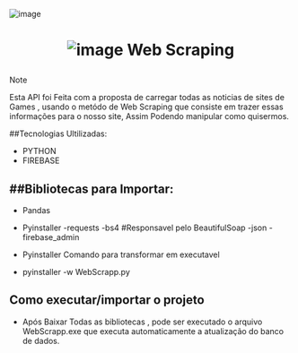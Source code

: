 ![image](https://github.com/JnksDavu/GameStellar/assets/108496905/3a334a0a-cb18-4f48-98d2-56feb420dbde)<h1 align="center">
![image](https://github.com/JnksDavu/GameStellar/assets/108496905/9a92d131-9b4b-487d-92fe-b7a0497da0bf)
 Web Scraping
</h1>

>[!NOTE]
> Esta API foi Feita com a proposta de carregar todas as noticias de sites de Games , usando o metódo de Web Scraping que consiste em trazer essas informações para o nosso site, Assim Podendo manipular como quisermos.




##Tecnologias Ultilizadas:
- PYTHON
- FIREBASE

##Bibliotecas para Importar:
-
- Pandas
- Pyinstaller
-requests
-bs4 #Responsavel pelo BeautifulSoap
-json
-firebase_admin

- Pyinstaller
Comando para transformar em executavel 
- pyinstaller -w WebScrapp.py
  
## Como executar/importar o projeto

- Após Baixar Todas as bibliotecas , pode ser executado o arquivo WebScrapp.exe que executa automaticamente a atualização do banco de dados.
